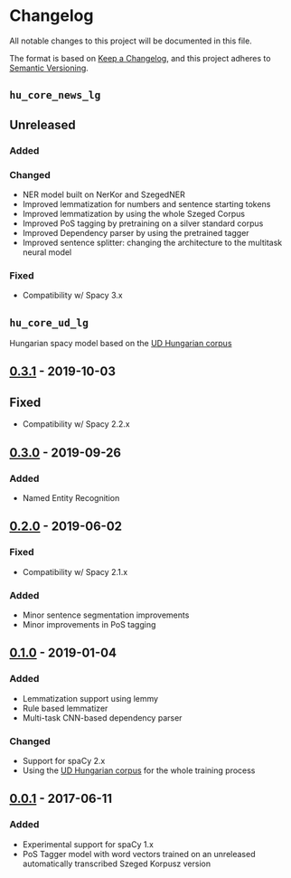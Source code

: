 # Changelog

All notable changes to this project will be documented in this file.

The format is based on [Keep a Changelog](https://keepachangelog.com/en/1.0.0/),
and this project adheres to [Semantic Versioning](https://semver.org/spec/v2.0.0.html).

## `hu_core_news_lg`

## Unreleased
### Added
### Changed
- NER model built on NerKor and SzegedNER
- Improved lemmatization for numbers and sentence starting tokens
- Improved lemmatization by using the whole Szeged Corpus
- Improved PoS tagging by pretraining on a silver standard corpus
- Improved Dependency parser by using the pretrained tagger
- Improved sentence splitter: changing the architecture to the multitask neural model
    
### Fixed
- Compatibility w/ Spacy 3.x

## `hu_core_ud_lg`

Hungarian spacy model based on the [UD Hungarian corpus](https://github.com/UniversalDependencies/UD_Hungarian-Szeged)

## [0.3.1](https://github.com/spacy-hu/spacy-hungarian-models/releases/tag/hu_core_ud_lg-0.3.1) - 2019-10-03
## Fixed
- Compatibility w/ Spacy 2.2.x

## [0.3.0](https://github.com/spacy-hu/spacy-hungarian-models/releases/tag/hu_core_ud_lg-0.3.0) - 2019-09-26
### Added
- Named Entity Recognition

## [0.2.0](https://github.com/spacy-hu/spacy-hungarian-models/releases/tag/hu_core_ud_lg-0.2.0) - 2019-06-02
### Fixed
- Compatibility w/ Spacy 2.1.x
### Added
- Minor sentence segmentation improvements
- Minor improvements in PoS tagging

## [0.1.0](https://github.com/spacy-hu/spacy-hungarian-models/releases/tag/hu_core_ud_lg-0.1.0) - 2019-01-04
### Added
- Lemmatization support using lemmy
- Rule based lemmatizer
- Multi-task CNN-based dependency parser
### Changed
- Support for spaCy 2.x
- Using the [UD Hungarian corpus](https://github.com/UniversalDependencies/UD_Hungarian-Szeged) for the whole training process

## [0.0.1](https://github.com/spacy-hu/spacy-hungarian-models/releases/tag/hu_tagger_web_md-0.1.0) - 2017-06-11
### Added
- Experimental support for spaCy 1.x
- PoS Tagger model with word vectors trained on an unreleased automatically transcribed Szeged Korpusz version